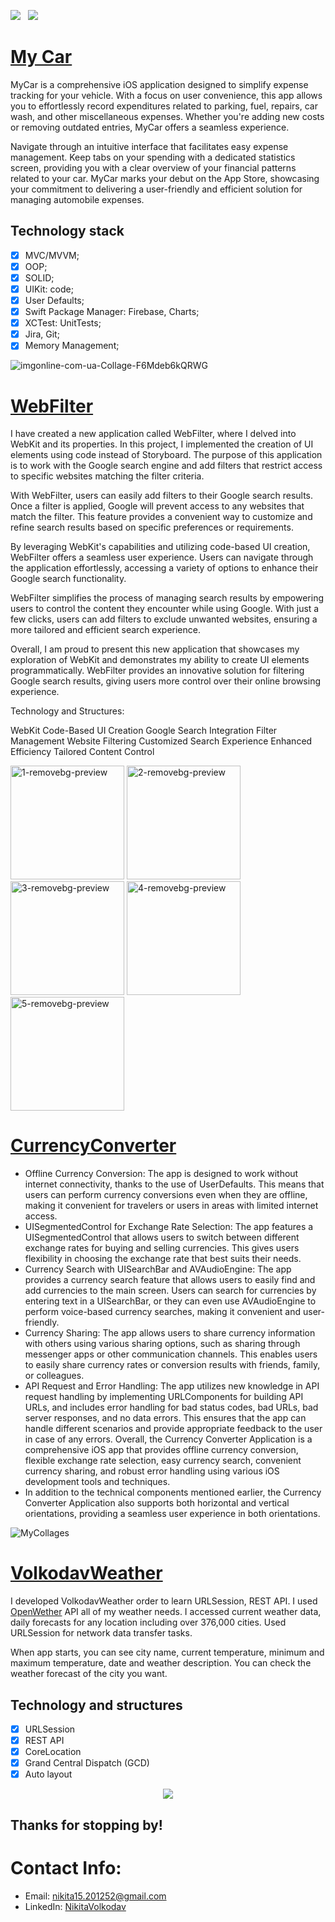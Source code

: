 <a href="mailto:nikita15.201252@gmail.comm"><img src="https://img.shields.io/badge/Email-Nikita-8056d5.svg?style=for-the-badge&logo=minutemailer&logoColor=white"></a>&nbsp;&nbsp;&nbsp;<a href="https://www.linkedin.com/in/nikitavolkodav/" target="_blank"><img src="https://img.shields.io/badge/LinkedIn-Nikita%20Volkodav-brightgreen?style=for-the-badge&logo=linkedin&logoColor=white" ></a>

 # [My Car](https://apps.apple.com/us/app/my-car-expenses-app/id6472804248) 


MyCar is a comprehensive iOS application designed to simplify expense tracking for your vehicle. With a focus on user convenience, this app allows you to effortlessly record expenditures related to parking, fuel, repairs, car wash, and other miscellaneous expenses. Whether you're adding new costs or removing outdated entries, MyCar offers a seamless experience.

Navigate through an intuitive interface that facilitates easy expense management. Keep tabs on your spending with a dedicated statistics screen, providing you with a clear overview of your financial patterns related to your car. MyCar marks your debut on the App Store, showcasing your commitment to delivering a user-friendly and efficient solution for managing automobile expenses.

## Technology stack
- [x] MVC/MVVM;
- [x] OOP;
- [x] SOLID;
- [x] UIKit: code;
- [X] User Defaults;
- [x] Swift Package Manager: Firebase, Charts;
- [x] XCTest: UnitTests;
- [x] Jira, Git;
- [x] Memory Management;

![imgonline-com-ua-Collage-F6Mdeb6kQRWG](https://github.com/NikitaVolkodav/NikitaVolkodav/assets/110492501/213f2176-4c83-4c60-b093-15a50b3ced47)


 # [WebFilter](https://github.com/NikitaVolkodav/WebFilter) 

I have created a new application called WebFilter, where I delved into WebKit and its properties. In this project, I implemented the creation of UI elements using code instead of Storyboard. The purpose of this application is to work with the Google search engine and add filters that restrict access to specific websites matching the filter criteria.

With WebFilter, users can easily add filters to their Google search results. Once a filter is applied, Google will prevent access to any websites that match the filter. This feature provides a convenient way to customize and refine search results based on specific preferences or requirements.

By leveraging WebKit's capabilities and utilizing code-based UI creation, WebFilter offers a seamless user experience. Users can navigate through the application effortlessly, accessing a variety of options to enhance their Google search functionality.

WebFilter simplifies the process of managing search results by empowering users to control the content they encounter while using Google. With just a few clicks, users can add filters to exclude unwanted websites, ensuring a more tailored and efficient search experience.

Overall, I am proud to present this new application that showcases my exploration of WebKit and demonstrates my ability to create UI elements programmatically. WebFilter provides an innovative solution for filtering Google search results, giving users more control over their online browsing experience.

Technology and Structures:

WebKit
Code-Based UI Creation
Google Search Integration
Filter Management
Website Filtering
Customized Search Experience
Enhanced Efficiency
Tailored Content Control

<img width="182" alt="1-removebg-preview" src="https://github.com/NikitaVolkodav/NikitaVolkodav/assets/110492501/889cf53e-85c7-4374-bbaa-50e5a3348ad1">
<img width="182" alt="2-removebg-preview" src="https://github.com/NikitaVolkodav/NikitaVolkodav/assets/110492501/94f3ebe6-a908-44ec-a72b-ccc7307c43ec">
<img width="182" alt="3-removebg-preview" src="https://github.com/NikitaVolkodav/NikitaVolkodav/assets/110492501/a4b67ed0-142e-43b6-b1ea-9a7bdeba2464">
<img width="182" alt="4-removebg-preview" src="https://github.com/NikitaVolkodav/NikitaVolkodav/assets/110492501/fe056162-3ede-4dc9-b501-b0a1859cb750">
<img width="182" alt="5-removebg-preview" src="https://github.com/NikitaVolkodav/NikitaVolkodav/assets/110492501/bf5603e1-2f94-4fcc-8ddb-df46d29db2c3">

 # [CurrencyConverter](https://github.com/NikitaVolkodav/CurrencyConvert) 

- Offline Currency Conversion: The app is designed to work without internet connectivity, thanks to the use of UserDefaults. This means that users can perform currency conversions even when they are offline, making it convenient for travelers or users in areas with limited internet access.
- UISegmentedControl for Exchange Rate Selection: The app features a UISegmentedControl that allows users to switch between different exchange rates for buying and selling currencies. This gives users flexibility in choosing the exchange rate that best suits their needs.
- Currency Search with UISearchBar and AVAudioEngine: The app provides a currency search feature that allows users to easily find and add currencies to the main screen. Users can search for currencies by entering text in a UISearchBar, or they can even use AVAudioEngine to perform voice-based currency searches, making it convenient and user-friendly.
- Currency Sharing: The app allows users to share currency information with others using various sharing options, such as sharing through messenger apps or other communication channels. This enables users to easily share currency rates or conversion results with friends, family, or colleagues.
- API Request and Error Handling: The app utilizes new knowledge in API request handling by implementing URLComponents for building API URLs, and includes error handling for bad status codes, bad URLs, bad server responses, and no data errors. This ensures that the app can handle different scenarios and provide appropriate feedback to the user in case of any errors.
Overall, the Currency Converter Application is a comprehensive iOS app that provides offline currency conversion, flexible exchange rate selection, easy currency search, convenient currency sharing, and robust error handling using various iOS development tools and techniques.
- In addition to the technical components mentioned earlier, the Currency Converter Application also supports both horizontal and vertical orientations, providing a seamless user experience in both orientations.

![MyCollages](https://user-images.githubusercontent.com/110492501/233805209-6ac08bf5-be9b-4824-a081-4e994b476d07.jpg)

# [VolkodavWeather](https://github.com/NikitaVolkodav/VolkodavWeather) 

I developed VolkodavWeather order to learn URLSession, REST API. I used [OpenWether](https://openweathermap.org/api) API all of my weather needs. I accessed current weather data, daily forecasts for any location including over 376,000 cities. Used URLSession for network data transfer tasks. 

When app starts, you can see city name, current temperature, minimum and maximum temperature, date and weather description. You can check the weather forecast of the city you want.

## Technology and structures
- [x] URLSession
- [X] REST API
- [x] CoreLocation
- [x] Grand Central Dispatch (GCD)
- [x] Auto layout

<p align="center">

<img src="https://user-images.githubusercontent.com/110492501/227772635-003d0850-c1c7-438e-9b67-accf209e535a.jpg">
  
  
 


## Thanks for stopping by!

# Contact Info:

- Email: nikita15.201252@gmail.com
- LinkedIn: [NikitaVolkodav](https://www.linkedin.com/in/nikitavolkodav/)

